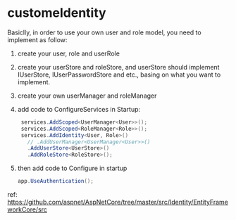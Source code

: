# customeIdentity
Basiclly, in order to use your own user and role model, you need to implement as follow:

  1. create your user, role and userRole

  2. create your userStore and roleStore, and userStore should implement IUserStore, IUserPasswordStore and etc., basing on
     what you want to implement.
     
  3. create your own userManager and roleManager
  4. add code to ConfigureServices in Startup:
     ```C#
      services.AddScoped<UserManager<User>>();
      services.AddScoped<RoleManager<Role>>();
      services.AddIdentity<User, Role>()
        // .AddUserManager<UserManager<User>>()
        .AddUserStore<UserStore>()
        .AddRoleStore<RoleStore>();
     ```
   5. then add code to Configure in startup
      ```C#
      app.UseAuthentication();
      ```
   ref: https://github.com/aspnet/AspNetCore/tree/master/src/Identity/EntityFrameworkCore/src
